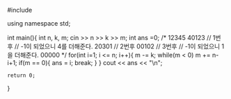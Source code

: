 #include <iostream>

using namespace std;


int main(){
    int n, k, m;
    cin >> n >> k >> m;
    int ans =0;
    /*
    12345
    40123 // 1번후
    // -1이 되었으니 4를 더해준다.
    20301 // 2번후
    00102 // 3번후
    // -1이 되었으니 1을 더해준다.
    00000
    */
    for(int i=1; i <= n; i++){
        m -= k;
        while(m < 0) m += n-i+1;
        if(m == 0){
            ans = i;
            break;
        }
    }
    cout << ans << "\n";
    
    return 0;
}

